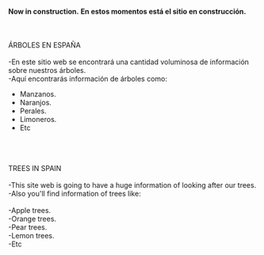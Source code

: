 **Now in construction.**
**En estos momentos está el sitio en construcción.**
<br />
<br />
<br />
<br />
ÁRBOLES EN ESPAÑA
<br />
<br />-En este sitio web se encontrará una cantidad voluminosa de información sobre nuestros árboles.
<br />    -Aquí encontrarás información de árboles como:
<br />
* Manzanos.
* Naranjos.
* Perales.
* Limoneros.
* Etc
<br />
<br />
<br />
TREES IN SPAIN
<br />
<br />-This site web is going to have a huge information of looking after our trees.
<br />    -Also you'll find information of trees like:
<br />
<br />        -Apple trees.
<br />        -Orange trees.
<br />        -Pear trees.
<br />        -Lemon trees.
<br />        -Etc
